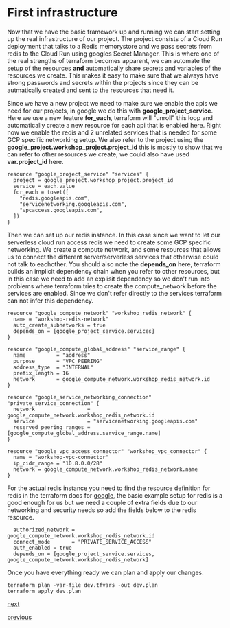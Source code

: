 # First infrastructure

Now that we have the basic framework up and running we can start setting up the real infrastructure of our project.
The project consists of a Cloud Run deployment that talks to a Redis memorystore and we pass secrets from redis to the Cloud Run using googles Secret Manager. This is where one of the real strengths of terraform becomes apparent, we can automate the setup of the resources **and** automatically share secrets and variables of the resources we create. This makes it easy to make sure that we always have strong passwords and secrets within the projects since they can be autmatically created and sent to the resources that need it.

Since we have a new project we need to make sure we enable the apis we need for our projects, in google we do this with **google_project_service**.
Here we use a new feature **for_each**, terraform will "unroll" this loop and automatically create a new resource for each api that is enabled here. Right now we enable the redis and 2 unrelated services that is needed for some GCP specific networking setup. We also refer to the project using the **google_project.workshop_project.project_id** this is mostly to show that we can refer to other resources we create, we could also have used **var.project_id** here.
```
resource "google_project_service" "services" {
  project = google_project.workshop_project.project_id
  service = each.value
  for_each = toset([
    "redis.googleapis.com",
    "servicenetworking.googleapis.com",
    "vpcaccess.googleapis.com",
  ])
}
```

Then we can set up our redis instance. In this case since we want to let our serverless cloud run access redis we need to create some GCP specific networking.
We create a compute network, and some resources that allows us to connect the different server/serverless services that otherwise could not talk to eachother.
You should also note the **depends_on** here, terraform builds an implicit dependency chain when you refer to other resources, but in this case we need to add an explisit dependency so we don't run into problems where terraform tries to create the compute_network before the services are enabled. Since we don't refer directly to the services terraform can not infer this dependency.
```
resource "google_compute_network" "workshop_redis_network" {
  name = "workshop-redis-network"
  auto_create_subnetworks = true
  depends_on = [google_project_service.services]
}

resource "google_compute_global_address" "service_range" {
  name          = "address"
  purpose       = "VPC_PEERING"
  address_type  = "INTERNAL"
  prefix_length = 16
  network       = google_compute_network.workshop_redis_network.id
}

resource "google_service_networking_connection" "private_service_connection" {
  network                 = google_compute_network.workshop_redis_network.id
  service                 = "servicenetworking.googleapis.com"
  reserved_peering_ranges = [google_compute_global_address.service_range.name]
}

resource "google_vpc_access_connector" "workshop_vpc_connector" {
  name = "workshop-vpc-connector"
  ip_cidr_range = "10.8.0.0/28"
  network = google_compute_network.workshop_redis_network.name
}
```

For the actual redis instance you need to find the resource definition for redis in the terraform docs for [google](https://registry.terraform.io/providers/hashicorp/google/latest/docs), the basic example setup for redis is a good enough for us but we need a couple of extra fields due to our networking and security needs so add the fields below to the redis resource.
```
  authorized_network = google_compute_network.workshop_redis_network.id
  connect_mode       = "PRIVATE_SERVICE_ACCESS"
  auth_enabled = true
  depends_on = [google_project_service.services, google_compute_network.workshop_redis_network]
```

Once you have everything ready we can plan and apply our changes.
```
terraform plan -var-file dev.tfvars -out dev.plan
terraform apply dev.plan
```

[next](https://github.com/rselbo/TerraformWorkshop/blob/main/04-CloudRunAndSecrets.md)


[previous](https://github.com/rselbo/TerraformWorkshop/blob/main/02-PrepareBackend.md)
